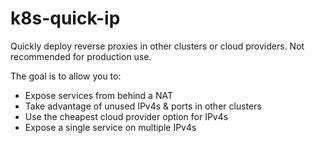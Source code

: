 # k8s-quick-ip
Quickly deploy reverse proxies in other clusters or cloud providers. Not recommended for production use.

The goal is to allow you to:
- Expose services from behind a NAT
- Take advantage of unused IPv4s & ports in other clusters
- Use the cheapest cloud provider option for IPv4s
- Expose a single service on multiple IPv4s
